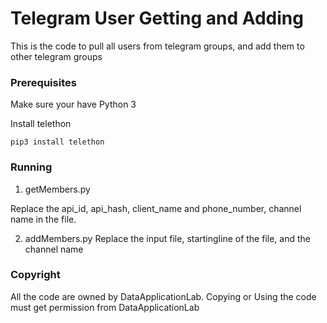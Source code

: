 # Telegram User Getting and Adding

This is the code to pull all users from telegram groups, and add them to other telegram groups

### Prerequisites

Make sure your have Python 3

Install telethon
```
pip3 install telethon
```

### Running

1. getMembers.py

Replace the api_id, api_hash, client_name and phone_number, channel name in the file.

2. addMembers.py
Replace the input file, startingline of the file, and the channel name

### Copyright

All the code are owned by DataApplicationLab. Copying or Using the code must get permission from DataApplicationLab
